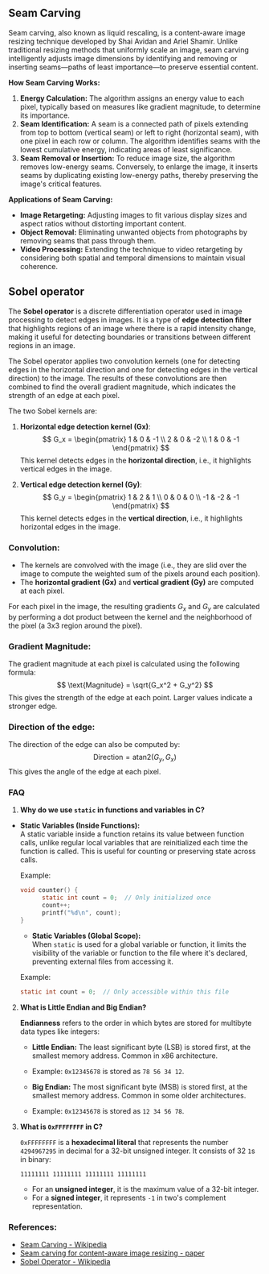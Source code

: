 ## Seam Carving
Seam carving, also known as liquid rescaling, is a content-aware image resizing technique developed by Shai Avidan and Ariel Shamir. Unlike traditional resizing methods that uniformly scale an image, seam carving intelligently adjusts image dimensions by identifying and removing or inserting seams—paths of least importance—to preserve essential content.

**How Seam Carving Works:**

1. **Energy Calculation:** The algorithm assigns an energy value to each pixel, typically based on measures like gradient magnitude, to determine its importance.
2. **Seam Identification:** A seam is a connected path of pixels extending from top to bottom (vertical seam) or left to right (horizontal seam), with one pixel in each row or column. The algorithm identifies seams with the lowest cumulative energy, indicating areas of least significance.
3. **Seam Removal or Insertion:** To reduce image size, the algorithm removes low-energy seams. Conversely, to enlarge the image, it inserts seams by duplicating existing low-energy paths, thereby preserving the image's critical features.

**Applications of Seam Carving:**

- **Image Retargeting:** Adjusting images to fit various display sizes and aspect ratios without distorting important content.
- **Object Removal:** Eliminating unwanted objects from photographs by removing seams that pass through them.
- **Video Processing:** Extending the technique to video retargeting by considering both spatial and temporal dimensions to maintain visual coherence.

 
## Sobel operator

The **Sobel operator** is a discrete differentiation operator used in image processing to detect edges in images. It is a type of **edge detection filter** that highlights regions of an image where there is a rapid intensity change, making it useful for detecting boundaries or transitions between different regions in an image.

The Sobel operator applies two convolution kernels (one for detecting edges in the horizontal direction and one for detecting edges in the vertical direction) to the image. The results of these convolutions are then combined to find the overall gradient magnitude, which indicates the strength of an edge at each pixel.

The two Sobel kernels are:

1. **Horizontal edge detection kernel (Gx)**:
   $$
   G_x = \begin{pmatrix}
   1 & 0 & -1 \\
   2 & 0 & -2 \\
   1 & 0 & -1
   \end{pmatrix}
   $$
   This kernel detects edges in the **horizontal direction**, i.e., it highlights vertical edges in the image.

2. **Vertical edge detection kernel (Gy)**:
   $$
   G_y = \begin{pmatrix}
   1 & 2 & 1 \\
   0 & 0 & 0 \\
   -1 & -2 & -1
   \end{pmatrix}
   $$
   This kernel detects edges in the **vertical direction**, i.e., it highlights horizontal edges in the image.

### Convolution:
- The kernels are convolved with the image (i.e., they are slid over the image to compute the weighted sum of the pixels around each position).
- The **horizontal gradient (Gx)** and **vertical gradient (Gy)** are computed at each pixel.
  
For each pixel in the image, the resulting gradients $G_x$ and $G_y$ are calculated by performing a dot product between the kernel and the neighborhood of the pixel (a 3x3 region around the pixel).

### Gradient Magnitude:
The gradient magnitude at each pixel is calculated using the following formula:
$$
\text{Magnitude} = \sqrt{G_x^2 + G_y^2}
$$
This gives the strength of the edge at each point. Larger values indicate a stronger edge.

### Direction of the edge:
The direction of the edge can also be computed by:
$$
\text{Direction} = \text{atan2}(G_y, G_x)
$$
This gives the angle of the edge at each pixel.


### FAQ

1. **Why do we use `static` in functions and variables in C?**
- **Static Variables (Inside Functions):**  
   A static variable inside a function retains its value between function calls, unlike regular local variables that are reinitialized each time the function is called. This is useful for counting or preserving state across calls.
   
   Example:
   ```c
   void counter() {
         static int count = 0;  // Only initialized once
         count++;
         printf("%d\n", count);
   }
   ```

   - **Static Variables (Global Scope):**  
   When `static` is used for a global variable or function, it limits the visibility of the variable or function to the file where it's declared, preventing external files from accessing it.
   
   Example:
   ```c
   static int count = 0;  // Only accessible within this file
   ```

2. **What is Little Endian and Big Endian?**

   **Endianness** refers to the order in which bytes are stored for multibyte data types like integers:
   - **Little Endian:** The least significant byte (LSB) is stored first, at the smallest memory address. Common in x86 architecture.
   - Example: `0x12345678` is stored as `78 56 34 12`.
   
   - **Big Endian:** The most significant byte (MSB) is stored first, at the smallest memory address. Common in some older architectures.
   - Example: `0x12345678` is stored as `12 34 56 78`.

3. **What is `0xFFFFFFFF` in C?**

   `0xFFFFFFFF` is a **hexadecimal literal** that represents the number `4294967295` in decimal for a 32-bit unsigned integer. It consists of 32 `1`s in binary:
   ```
   11111111 11111111 11111111 11111111
   ```

   - For an **unsigned integer**, it is the maximum value of a 32-bit integer.
   - For a **signed integer**, it represents `-1` in two's complement representation.


### References:
- [Seam Carving - Wikipedia](https://en.m.wikipedia.org/wiki/Seam_carving)
- [Seam carving for content-aware image resizing - paper](https://dl.acm.org/doi/10.1145/1275808.1276390)
- [Sobel Operator - Wikipedia](https://en.wikipedia.org/wiki/Sobel_operator)
